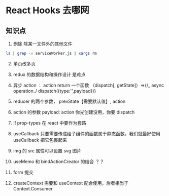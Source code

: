 # React Hooks 去哪网

## 知识点

1. 删除 除某一文件外的其他文件

```bash
ls | grep -v serviceWorker.js | xargs rm
```

2. 单页改多页

3. redux 的数据结构和操作设计 是难点

4. 异步 action ： action return 一个函数 （dispatch[, getState]）=>{/_ async operation_/ dispatch({type:'',payload})}

5. reducer 的两个参数， prevState【需要默认值】, action

6. action 的参数 payload: action 你光创建没用，你要 dispatch

7. !! prop-types 在 react 中要作为套路

8. useCallback 只要需要传递给子组件的函数属于静态函数，我们就最好使用 useCallback 把它包裹起来

9. img 的 src 属性可以设置 svg 图片

10. useMemo 和 bindActionCreator 的结合 ？？

11. form 提交

12. createContext 需要和 useContext 配合使用，后者相当于 Context.Consumer
